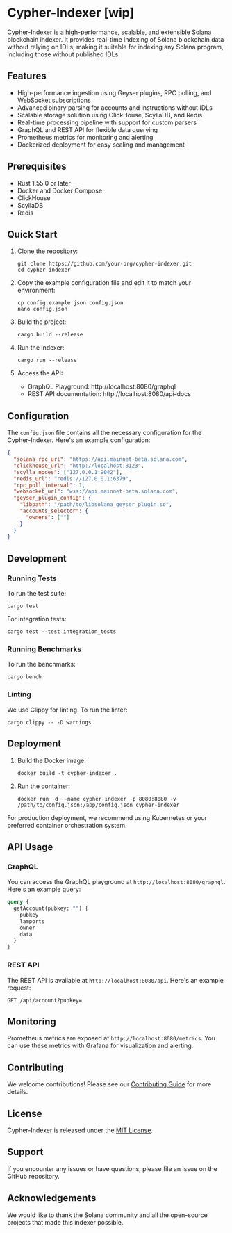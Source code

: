 # Cypher-Indexer [wip]

Cypher-Indexer is a high-performance, scalable, and extensible Solana blockchain indexer. It provides real-time indexing of Solana blockchain data without relying on IDLs, making it suitable for indexing any Solana program, including those without published IDLs.

## Features

- High-performance ingestion using Geyser plugins, RPC polling, and WebSocket subscriptions
- Advanced binary parsing for accounts and instructions without IDLs
- Scalable storage solution using ClickHouse, ScyllaDB, and Redis
- Real-time processing pipeline with support for custom parsers
- GraphQL and REST API for flexible data querying
- Prometheus metrics for monitoring and alerting
- Dockerized deployment for easy scaling and management

## Prerequisites

- Rust 1.55.0 or later
- Docker and Docker Compose
- ClickHouse
- ScyllaDB
- Redis

## Quick Start

1. Clone the repository:
   ```
   git clone https://github.com/your-org/cypher-indexer.git
   cd cypher-indexer
   ```

2. Copy the example configuration file and edit it to match your environment:
   ```
   cp config.example.json config.json
   nano config.json
   ```

3. Build the project:
   ```
   cargo build --release
   ```

4. Run the indexer:
   ```
   cargo run --release
   ```

5. Access the API:
   - GraphQL Playground: http://localhost:8080/graphql
   - REST API documentation: http://localhost:8080/api-docs

## Configuration

The `config.json` file contains all the necessary configuration for the Cypher-Indexer. Here's an example configuration:

```json
{
  "solana_rpc_url": "https://api.mainnet-beta.solana.com",
  "clickhouse_url": "http://localhost:8123",
  "scylla_nodes": ["127.0.0.1:9042"],
  "redis_url": "redis://127.0.0.1:6379",
  "rpc_poll_interval": 1,
  "websocket_url": "wss://api.mainnet-beta.solana.com",
  "geyser_plugin_config": {
    "libpath": "/path/to/libsolana_geyser_plugin.so",
    "accounts_selector": {
      "owners": [""]
    }
  }
}
```

## Development

### Running Tests

To run the test suite:

```
cargo test
```

For integration tests:

```
cargo test --test integration_tests
```

### Running Benchmarks

To run the benchmarks:

```
cargo bench
```

### Linting

We use Clippy for linting. To run the linter:

```
cargo clippy -- -D warnings
```

## Deployment

1. Build the Docker image:
   ```
   docker build -t cypher-indexer .
   ```

2. Run the container:
   ```
   docker run -d --name cypher-indexer -p 8080:8080 -v /path/to/config.json:/app/config.json cypher-indexer
   ```

For production deployment, we recommend using Kubernetes or your preferred container orchestration system.

## API Usage

### GraphQL

You can access the GraphQL playground at `http://localhost:8080/graphql`. Here's an example query:

```graphql
query {
  getAccount(pubkey: "") {
    pubkey
    lamports
    owner
    data
  }
}
```

### REST API

The REST API is available at `http://localhost:8080/api`. Here's an example request:

```
GET /api/account?pubkey=
```

## Monitoring

Prometheus metrics are exposed at `http://localhost:8080/metrics`. You can use these metrics with Grafana for visualization and alerting.

## Contributing

We welcome contributions! Please see our [Contributing Guide](CONTRIBUTING.md) for more details.

## License

Cypher-Indexer is released under the [MIT License](LICENSE).

## Support

If you encounter any issues or have questions, please file an issue on the GitHub repository.

## Acknowledgements

We would like to thank the Solana community and all the open-source projects that made this indexer possible.